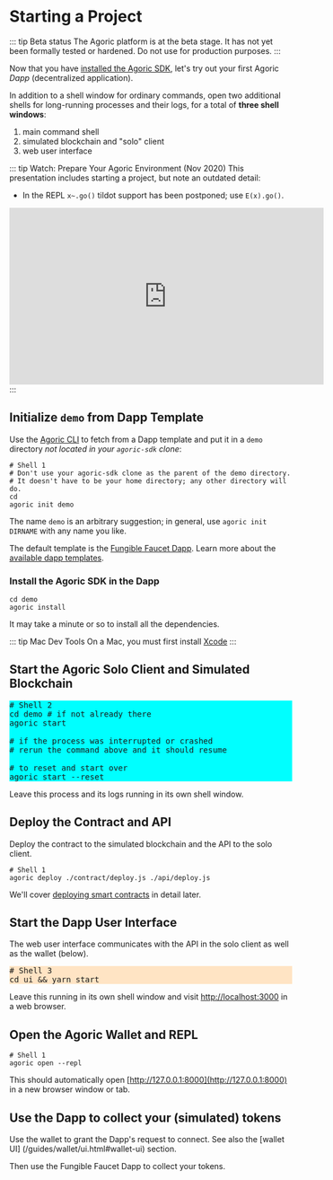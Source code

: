 # Starting a Project

::: tip Beta status
The Agoric platform is at the beta stage.
It has not yet been formally tested or hardened.
Do not use for production purposes.
:::

Now that you have [installed the Agoric SDK](/getting-started/before-using-agoric.md),
let's try out your first Agoric _Dapp_ (decentralized application).

In addition to a shell window for ordinary commands,
open two additional shells for long-running processes and their logs,
for a total of **three shell windows**:

 1. main command shell
 2. simulated blockchain and "solo" client
 3. web user interface

::: tip Watch: Prepare Your Agoric Environment (Nov 2020)
This presentation includes starting a project, but note an outdated detail:

 - In the REPL `x~.go()` tildot support has been postponed; use `E(x).go()`.

<iframe width="560" height="315" src="https://www.youtube.com/embed/w0By22jYhJA" title="YouTube video player" frameborder="0" allow="accelerometer; autoplay; clipboard-write; encrypted-media; gyroscope; picture-in-picture" allowfullscreen></iframe>
:::

## Initialize `demo` from Dapp Template

Use the [Agoric CLI](/guides/agoric-cli/commands.md) to fetch from a Dapp template
and put it in a `demo` directory _not located in your `agoric-sdk` clone_:


```shell
# Shell 1
# Don't use your agoric-sdk clone as the parent of the demo directory.
# It doesn't have to be your home directory; any other directory will do.
cd
agoric init demo
```

The name `demo` is an arbitrary suggestion; in general,
use `agoric init DIRNAME` with any name you like.

The default template is the [Fungible Faucet Dapp](https://github.com/Agoric/dapp-fungible-faucet).
Learn more about the [available dapp templates](/dapps/dapp-templates.md).

### Install the Agoric SDK in the Dapp

```shell
cd demo
agoric install
```

It may take a minute or so to install all the dependencies.

::: tip Mac Dev Tools
On a Mac, you must first install
[Xcode](https://apps.apple.com/us/app/xcode/id497799835)
:::
## Start the Agoric Solo Client and Simulated Blockchain

<pre style="background: aqua">
# Shell 2
cd demo # if not already there
agoric start

# if the process was interrupted or crashed
# rerun the command above and it should resume

# to reset and start over
agoric start --reset
</pre>

Leave this process and its logs running in its own shell window.
## Deploy the Contract and API

Deploy the contract to the simulated blockchain
and the API to the solo client.

```shell
# Shell 1
agoric deploy ./contract/deploy.js ./api/deploy.js
```

We'll cover [deploying smart contracts](/getting-started/deploying.md)
in detail later.

## Start the Dapp User Interface

The web user interface communicates with the API in
the solo client as well as the wallet (below).

<pre style="background: bisque">
# Shell 3
cd ui && yarn start
</pre>

Leave this running in its own shell window and
visit [http://localhost:3000](http://localhost:3000)
in a web browser.

## Open the Agoric Wallet and REPL

```shell
# Shell 1
agoric open --repl
```

This should automatically open [http://127.0.0.1:8000](http://127.0.0.1:8000)
in a new browser window or tab.

## Use the Dapp to collect your (simulated) tokens

Use the wallet to grant the Dapp's request to connect. See also the [wallet UI] (/guides/wallet/ui.html#wallet-ui) section.

Then use the Fungible Faucet Dapp to collect your tokens.
